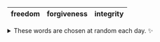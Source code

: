 <!-- word_basket start -->
| freedom | forgiveness | integrity |
| :-----: | :---------: | :-------: |

<details>
  <summary>These words are chosen at random each day. ✨</summary>
  Take a look inside this repo to see how that works.
</details>
<!-- word_basket end -->
